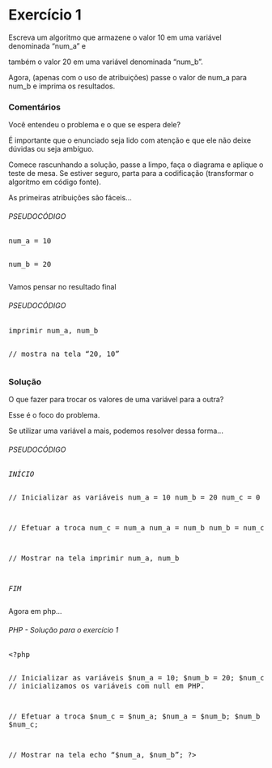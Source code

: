 Exercício 1
===

Escreva um algoritmo que armazene o valor 10 em uma variável denominada “num\_a” e

também o valor 20 em uma variável denominada “num\_b”.

Agora, (apenas com o uso de atribuições) passe o valor de num\_a para num\_b e imprima os resultados.



### Comentários

Você entendeu o problema e o que se espera dele?

É importante que o enunciado seja lido com atenção e que ele não deixe dúvidas ou seja ambíguo.


Comece rascunhando a solução, passe a limpo, faça o diagrama e aplique o teste de mesa. Se estiver seguro, parta para 
a codificação (transformar o algoritmo em código fonte).

As primeiras atribuições são fáceis...

<div class="code menor">
<h6>PSEUDOCÓDIGO</h6>
<pre>num_a = 10

num_b = 20</pre>
</div>

Vamos pensar no resultado final

<div class="code">
<h6>PSEUDOCÓDIGO</h6>
<pre>imprimir num_a, num_b

// mostra na tela “20, 10”</pre>
</div>




### Solução

O que fazer para trocar os valores de uma variável para a outra?

Esse é o foco do problema. 

Se utilizar uma variável a mais, podemos resolver dessa forma...

<div class="code">
<h6>PSEUDOCÓDIGO</h6>
<pre><em>INÍCIO</em>

// Inicializar as variáveis
num_a = 10
num_b = 20
num_c = 0

// Efetuar a troca
num_c = num_a
num_a = num_b
num_b = num_c

// Mostrar na tela
imprimir num_a, num_b

<em>FIM</em></pre>
</div>


Agora em php...

<div class="code">
<h6>PHP - Solução para o exercício 1</h6>
<pre>&lt;?php

// Inicializar as variáveis
$num_a = 10;
$num_b = 20;
$num_c = null; // inicializamos os variáveis com null em PHP.

// Efetuar a troca
$num_c = $num_a;
$num_a = $num_b;
$num_b = $num_c;

// Mostrar na tela
echo “$num_a, $num_b”;
?&gt;</pre>
</div>
